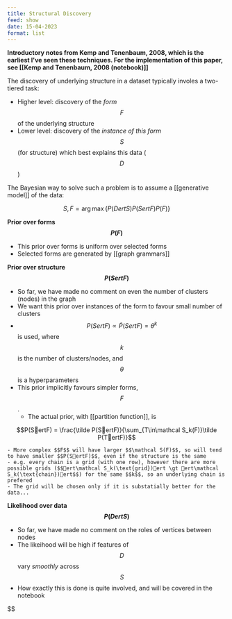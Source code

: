 ```yaml
---
title: Structural Discovery
feed: show
date: 15-04-2023
format: list
---
```



**Introductory notes from Kemp and Tenenbaum, 2008, which is the earliest I've seen these techniques. For the implementation of this paper, see [[Kemp and Tenenbaum, 2008 (notebook)]]**

The discovery of underlying structure in a dataset typically involes a two-tiered task:
- Higher level: discovery of the *form* $$F$$ of the underlying structure
- Lower level: discovery of the *instance of this form* $$S$$ (for structure) which best explains this data ($$D$$)

The Bayesian way to solve such a problem is to assume a [[generative model]] of the data: 

$$S, F = \arg\max\left\{ P(DertS) P(SertF) P(F) \right\}$$


**Prior over forms $$P(F)$$**
- This prior over forms is uniform over selected forms
- Selected forms are generated by [[graph grammars]]

**Prior over structure $$P(SertF)$$**
- So far, we have made no comment on even the number of clusters (nodes) in the graph
- We want this prior over instances of the form to favour small number of clusters
- $$P(SertF) \propto \tilde P(SertF) = \theta^k$$ is used, where $$k$$ is the number of clusters/nodes, and $$\theta$$ is a hyperparameters
- This prior implicitly favours simpler forms, $$F$$.
	- The actual prior, with [[partition function]], is 

$$P(SertF) = \frac{\tilde P(SertF)}{\sum_{T\in\mathcal S_k(F)}\tilde P(TertF)}$$


	- More complex $$F$$ will have larger $$\mathcal S(F)$$, so will tend to have smaller $$P(SertF)$$, even if the structure is the same
	- e.g. every chain is a grid (with one row), however there are more possible grids ($$ert\mathcal S_k(\text{grid})ert \gt ert\mathcal S_k(\text{chain})ert$$) for the same $$k$$, so an underlying chain is prefered
	- The grid will be chosen only if it is substatially better for the data...

**Likelihood over data $$P(DertS)$$**
- So far, we have made no comment on the roles of vertices between nodes
- The likeihood will be high if features of $$D$$ vary *smoothly* across $$S$$
- How exactly this is done is quite involved, and will be covered in the notebook

$$